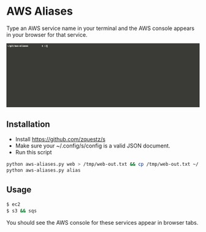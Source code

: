 # AWS Aliases

Type an AWS service name in your terminal and the AWS console appears in your browser for that service.


![](aws-aliases.gif)

## Installation

- Install https://github.com/zquestz/s
- Make sure your ~/.config/s/config is a valid JSON document.
- Run this script

```bash
python aws-aliases.py web > /tmp/web-out.txt && cp /tmp/web-out.txt ~/.config/s/config
python aws-aliases.py alias
```

## Usage

```bash
$ ec2
$ s3 && sqs
```

 You should see the AWS console for these services appear in browser tabs.
